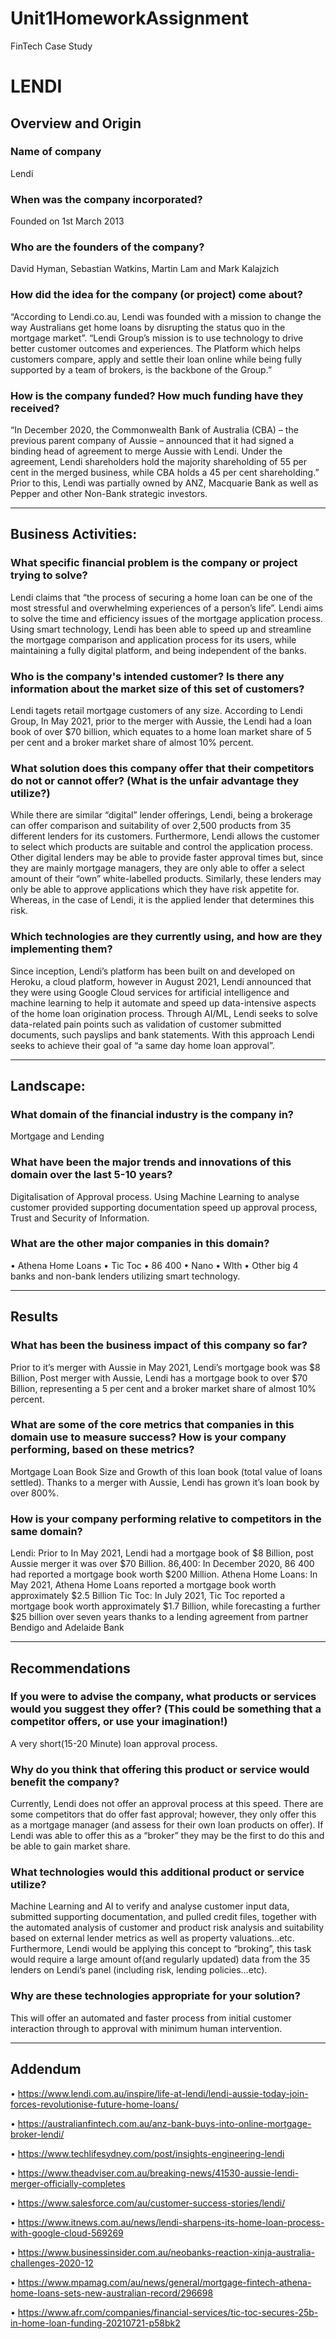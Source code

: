 # Unit1HomeworkAssignment
FinTech Case Study
# LENDI

## Overview and Origin

### Name of company
Lendi

### When was the company incorporated?
Founded on 1st March 2013

### Who are the founders of the company?
David Hyman, Sebastian Watkins, Martin Lam and Mark Kalajzich

### How did the idea for the company (or project) come about?
“According to Lendi.co.au, Lendi was founded with a mission to change the way Australians get home loans by disrupting the status quo in the mortgage market”. “Lendi Group’s mission is to use technology to drive better customer outcomes and experiences. The Platform which helps customers compare, apply and settle their loan online while being fully supported by a team of brokers, is the backbone of the Group.”

### How is the company funded? How much funding have they received?
“In December 2020, the Commonwealth Bank of Australia (CBA) – the previous parent company of Aussie – announced that it had signed a binding head of agreement to merge Aussie with Lendi. Under the agreement, Lendi shareholders hold the majority shareholding of 55 per cent in the merged business, while CBA holds a 45 per cent shareholding.”
Prior to this, Lendi was partially owned by ANZ, Macquarie Bank as well as Pepper and other Non-Bank strategic investors.

---
## Business Activities:

### What specific financial problem is the company or project trying to solve?
Lendi claims that “the process of securing a home loan can be one of the most stressful and overwhelming experiences of a person’s life”. Lendi aims to solve the time and efficiency issues of the mortgage application process. Using smart technology, Lendi has been able to speed up and streamline the mortgage comparison and application process for its users, while maintaining a fully digital platform, and being independent of the banks.

### Who is the company's intended customer?  Is there any information about the market size of this set of customers?
Lendi tagets retail mortgage customers of any size.
According to Lendi Group, In May 2021, prior to the merger with Aussie, the Lendi had a loan book of over $70 billion, which equates to a home loan market share of 5 per cent and a broker market share of almost 10% percent.


### What solution does this company offer that their competitors do not or cannot offer? (What is the unfair advantage they utilize?)
While there are similar “digital” lender offerings, Lendi, being a brokerage can offer comparison and suitability of over 2,500 products from 35 different lenders for its customers. Furthermore, Lendi allows the customer to select which products are suitable and control the application process. Other digital lenders may be able to provide faster approval times but, since they are mainly mortgage managers, they are only able to offer a select amount of their “own” white-labelled products. Similarly, these lenders may only be able to approve applications which they have risk appetite for. Whereas, in the case of Lendi, it is the applied lender that determines this risk.


### Which technologies are they currently using, and how are they implementing them?
Since inception, Lendi’s platform has been built on and developed on Heroku, a cloud platform, however in August 2021, Lendi announced that they were using Google Cloud services for artificial intelligence and machine learning to help it automate and speed up data-intensive aspects of the home loan origination process. Through AI/ML, Lendi seeks to solve data-related pain points such as validation of customer submitted documents, such payslips and bank statements. With this approach Lendi seeks to achieve their goal of “a same day home loan approval”.

---
## Landscape:

### What domain of the financial industry is the company in?
Mortgage and Lending

### What have been the major trends and innovations of this domain over the last 5-10 years?
Digitalisation of Approval process. Using Machine Learning to analyse customer provided supporting documentation speed up approval process, Trust and Security of Information.

### What are the other major companies in this domain?
•	Athena Home Loans
•	Tic Toc
•	86 400
•	Nano
•	Wlth
•	Other big 4 banks and non-bank lenders utilizing smart technology.

---
## Results

### What has been the business impact of this company so far?
Prior to it’s merger with Aussie in May 2021, Lendi’s mortgage book was $8 Billion, Post merger with Aussie, Lendi has a mortgage book to over $70 Billion, representing a 5 per cent and a broker market share of almost 10% percent.

### What are some of the core metrics that companies in this domain use to measure success? How is your company performing, based on these metrics?
Mortgage Loan Book Size and Growth of this loan book (total value of loans settled). Thanks to a merger with Aussie, Lendi has grown it’s loan book by over 800%.

### How is your company performing relative to competitors in the same domain?
Lendi: Prior to In May 2021, Lendi had a mortgage book of $8 Billion, post Aussie merger it was over $70 Billion.
86,400: In December 2020, 86 400 had reported a mortgage book worth $200 Million.
Athena Home Loans: In May 2021, Athena Home Loans reported a mortgage book worth approximately $2.5 Billion
Tic Toc: In July 2021, Tic Toc reported a mortgage book worth approximately $1.7 Billion, while forecasting a further $25 billion over seven years thanks to a lending agreement from partner Bendigo and Adelaide Bank

---
## Recommendations

### If you were to advise the company, what products or services would you suggest they offer? (This could be something that a competitor offers, or use your imagination!)
A very short(15-20 Minute) loan approval process.

### Why do you think that offering this product or service would benefit the company?
Currently, Lendi does not offer an approval process at this speed. There are some competitors that do offer fast approval; however, they only offer this as a mortgage manager (and assess for their own loan products on offer). If Lendi was able to offer this as a “broker” they may be the first to do this and be able to gain market share.

### What technologies would this additional product or service utilize?
Machine Learning and AI to verify and analyse customer input data, submitted supporting documentation, and pulled credit files, together with the automated analysis of customer and product risk analysis and suitability based on external lender metrics as well as property valuations…etc. Furthermore, Lendi would be applying this concept to “broking”, this task would require a large amount of(and regularly updated) data from the 35 lenders on Lendi’s panel (including risk, lending policies…etc).

### Why are these technologies appropriate for your solution?
This will offer an automated and faster process from initial customer interaction through to approval with minimum human intervention. 

---
## Addendum

•	https://www.lendi.com.au/inspire/life-at-lendi/lendi-aussie-today-join-forces-revolutionise-future-home-loans/

•	https://australianfintech.com.au/anz-bank-buys-into-online-mortgage-broker-lendi/

•	https://www.techlifesydney.com/post/insights-engineering-lendi

•	https://www.theadviser.com.au/breaking-news/41530-aussie-lendi-merger-officially-completes

•	https://www.salesforce.com/au/customer-success-stories/lendi/

•	https://www.itnews.com.au/news/lendi-sharpens-its-home-loan-process-with-google-cloud-569269

•	https://www.businessinsider.com.au/neobanks-reaction-xinja-australia-challenges-2020-12

•	https://www.mpamag.com/au/news/general/mortgage-fintech-athena-home-loans-sets-new-australian-record/296698

•	https://www.afr.com/companies/financial-services/tic-toc-secures-25b-in-home-loan-funding-20210721-p58bk2


